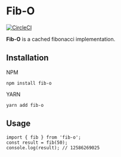 # Fib-O

[![CircleCI](https://circleci.com/gh/alexvcasillas/fib-o.svg?style=svg)](https://circleci.com/gh/alexvcasillas/fib-o)

**Fib-O** is a cached fibonacci implementation.

## Installation

NPM

```
npm install fib-o
```

YARN

```
yarn add fib-o
```

## Usage

```
import { fib } from 'fib-o';
const result = fib(50);
console.log(result); // 12586269025
```
